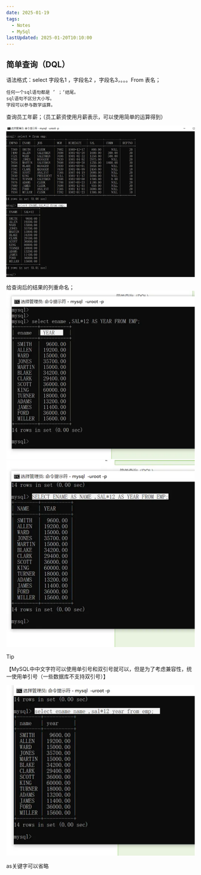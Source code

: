 ```yaml
---
date: 2025-01-19
tags:
  - Notes
  - MySql
lastUpdated: 2025-01-20T10:10:00
---
```


## 简单查询（DQL）

语法格式：select 字段名1 ，字段名2 ，字段名3，。。。From 表名；

	任何一个sql语句都是 ’ ；‘结尾。
	sql语句不区分大小写。
	字段可以参与数学运算。

查询员工年薪；（员工薪资使用月薪表示，可以使用简单的运算得到）

![img.webp](../../public/note/MySql/%E7%AE%80%E5%8D%95%E6%9F%A5%E8%AF%A2/img.webp)

给查询后的结果的列重命名；
![img_1.webp](../../public/note/MySql/%E7%AE%80%E5%8D%95%E6%9F%A5%E8%AF%A2/img_1.webp)
![img_2.webp](../../public/note/MySql/%E7%AE%80%E5%8D%95%E6%9F%A5%E8%AF%A2/img_2.webp)


> [!TIP]
> 【MySQL中中文字符可以使用单引号和双引号就可以，但是为了考虑兼容性，统一使用单引号（一些数据库不支持双引号）】


![img_3.webp](../../public/note/MySql/%E7%AE%80%E5%8D%95%E6%9F%A5%E8%AF%A2/img_3.webp)

as关键字可以省略

